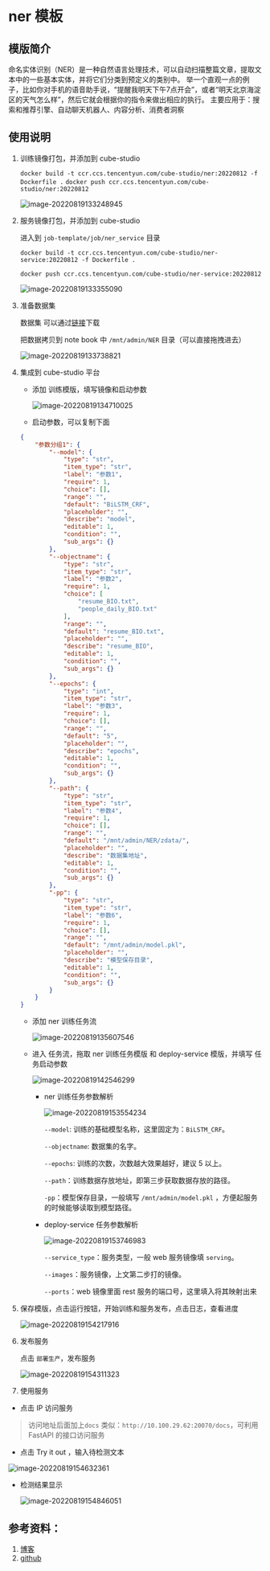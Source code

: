 # ner 模板

## 模版简介
  命名实体识别（NER）是一种自然语言处理技术，可以自动扫描整篇文章，提取文本中的一些基本实体，并将它们分类到预定义的类别中。
  举一个直观一点的例子，比如你对手机的语音助手说，“提醒我明天下午7点开会”，或者“明天北京海淀区的天气怎么样”，然后它就会根据你的指令来做出相应的执行。
  主要应用于：搜索和推荐引擎、自动聊天机器人、内容分析、消费者洞察
## 使用说明

1. 训练镜像打包，并添加到 cube-studio

   `docker build -t ccr.ccs.tencentyun.com/cube-studio/ner:20220812 -f Dockerfile .`
   `docker push ccr.ccs.tencentyun.com/cube-studio/ner:20220812`

   ![image-20220819133248945](https://zhuyaguang-1308110266.cos.ap-shanghai.myqcloud.com/img/image-20220819133248945.png)

2. 服务镜像打包，并添加到 cube-studio

   进入到 `job-template/job/ner_service` 目录

   `docker build -t ccr.ccs.tencentyun.com/cube-studio/ner-service:20220812 -f Dockerfile .`

   `docker push ccr.ccs.tencentyun.com/cube-studio/ner-service:20220812`

   ![image-20220819133355090](https://zhuyaguang-1308110266.cos.ap-shanghai.myqcloud.com/img/image-20220819133355090.png)

3. 准备数据集

   数据集 可以通过[链接]()下载

   把数据拷贝到 note book 中 `/mnt/admin/NER` 目录（可以直接拖拽进去）

   ![image-20220819133738821](https://zhuyaguang-1308110266.cos.ap-shanghai.myqcloud.com/img/image-20220819133738821.png)

4. 集成到 cube-studio 平台

   * 添加 训练模版，填写镜像和启动参数

     ![image-20220819134710025](https://zhuyaguang-1308110266.cos.ap-shanghai.myqcloud.com/img/image-20220819134710025.png)

   * 启动参数，可以复制下面

   ```json
   {
       "参数分组1": {
           "--model": {
               "type": "str",
               "item_type": "str",
               "label": "参数1",
               "require": 1,
               "choice": [],
               "range": "",
               "default": "BiLSTM_CRF",
               "placeholder": "",
               "describe": "model",
               "editable": 1,
               "condition": "",
               "sub_args": {}
           },
           "--objectname": {
               "type": "str",
               "item_type": "str",
               "label": "参数2",
               "require": 1,
               "choice": [
                   "resume_BIO.txt",
                   "people_daily_BIO.txt"
               ],
               "range": "",
               "default": "resume_BIO.txt",
               "placeholder": "",
               "describe": "resume_BIO",
               "editable": 1,
               "condition": "",
               "sub_args": {}
           },
           "--epochs": {
               "type": "int",
               "item_type": "str",
               "label": "参数3",
               "require": 1,
               "choice": [],
               "range": "",
               "default": "5",
               "placeholder": "",
               "describe": "epochs",
               "editable": 1,
               "condition": "",
               "sub_args": {}
           },
           "--path": {
               "type": "str",
               "item_type": "str",
               "label": "参数4",
               "require": 1,
               "choice": [],
               "range": "",
               "default": "/mnt/admin/NER/zdata/",
               "placeholder": "",
               "describe": "数据集地址",
               "editable": 1,
               "condition": "",
               "sub_args": {}
           },
           "-pp": {
               "type": "str",
               "item_type": "str",
               "label": "参数6",
               "require": 1,
               "choice": [],
               "range": "",
               "default": "/mnt/admin/model.pkl",
               "placeholder": "",
               "describe": "模型保存目录",
               "editable": 1,
               "condition": "",
               "sub_args": {}
           }
       }
   }
   ```

   * 添加 ner 训练任务流

     ![image-20220819135607546](https://zhuyaguang-1308110266.cos.ap-shanghai.myqcloud.com/img/image-20220819135607546.png)

   * 进入 任务流，拖取 ner 训练任务模版 和 deploy-service 模版，并填写 任务启动参数

     

     ![image-20220819142546299](https://zhuyaguang-1308110266.cos.ap-shanghai.myqcloud.com/img/image-20220819142546299.png)

     

     * ner 训练任务参数解析

       ![image-20220819153554234](https://zhuyaguang-1308110266.cos.ap-shanghai.myqcloud.com/img/image-20220819153554234.png)

       `--model`: 训练的基础模型名称，这里固定为：`BiLSTM_CRF`。

       `--objectname`: 数据集的名字。

       `--epochs`: 训练的次数，次数越大效果越好，建议 5 以上。

       `--path`：训练数据存放地址，即第三步获取数据存放的路径。

       `-pp`：模型保存目录，一般填写 `/mnt/admin/model.pkl` ，方便起服务的时候能够读取到模型路径。

     * deploy-service 任务参数解析
     
       ![image-20220819153746983](https://zhuyaguang-1308110266.cos.ap-shanghai.myqcloud.com/img/image-20220819153746983.png)
       
       `--service_type`：服务类型，一般 web 服务镜像填 `serving`。
       
       `--images`：服务镜像，上文第二步打的镜像。
       
       `--ports`：web 镜像里面  rest 服务的端口号，这里填入将其映射出来
       
       
       
       

5. 保存模版，点击运行按钮，开始训练和服务发布，点击日志，查看进度

   ![image-20220819154217916](https://zhuyaguang-1308110266.cos.ap-shanghai.myqcloud.com/img/image-20220819154217916.png)

   

6. 发布服务

   点击 `部署生产`，发布服务

   ![image-20220819154311323](https://zhuyaguang-1308110266.cos.ap-shanghai.myqcloud.com/img/image-20220819154311323.png)

7. 使用服务

* 点击 IP 访问服务

> 访问地址后面加上`docs`  类似：`http://10.100.29.62:20070/docs`，可利用 FastAPI 的接口访问服务

* 点击 Try it out ，输入待检测文本

![image-20220819154632361](https://zhuyaguang-1308110266.cos.ap-shanghai.myqcloud.com/img/image-20220819154632361.png)

* 检测结果显示

  ![image-20220819154846051](https://zhuyaguang-1308110266.cos.ap-shanghai.myqcloud.com/img/image-20220819154846051.png)


## 参考资料：

1. [博客](https://blog.csdn.net/zp563987805/article/details/104562798/?utm_medium=distribute.pc_relevant.none-task-blog-2~default~baidujs_baidulandingword~default-0--blog-119957026.pc_relevant_paycolumn_v3&spm=1001.2101.3001.4242.1&utm_relevant_index=3)
2. [github](https://github.com/BeHappyForMe/chinese-sequence-ner)



